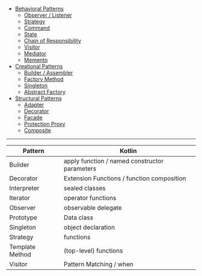 * [Behavioral Patterns](#behavioral)
    * [Observer / Listener](#observer--listener)
    * [Strategy](#strategy)
    * [Command](#command)
    * [State](#state)
    * [Chain of Responsibility](#chain-of-responsibility)
    * [Visitor](#visitor)
    * [Mediator](#mediator)
    * [Memento](#memento)
* [Creational Patterns](#creational)
    * [Builder / Assembler](#builder--assembler)
    * [Factory Method](#factory-method)
    * [Singleton](#singleton)
    * [Abstract Factory](#abstract-factory)
* [Structural Patterns](#structural)
    * [Adapter](#adapter)
    * [Decorator](#decorator)
    * [Facade](#facade)
    * [Protection Proxy](#protection-proxy)
    * [Composite](#composite)

---


|Pattern|	Kotlin|
|--|--|
|Builder|	apply function / named constructor parameters|
|Decorator	|Extension Functions / function composition|
|Interpreter|	sealed classes|
|Iterator|	operator functions|
|Observer	|observable delegate|
|Prototype|	Data class|
|Singleton|	object declaration|
|Strategy|	functions|
|Template Method|	(top-level) functions|
|Visitor	|Pattern Matching / when|